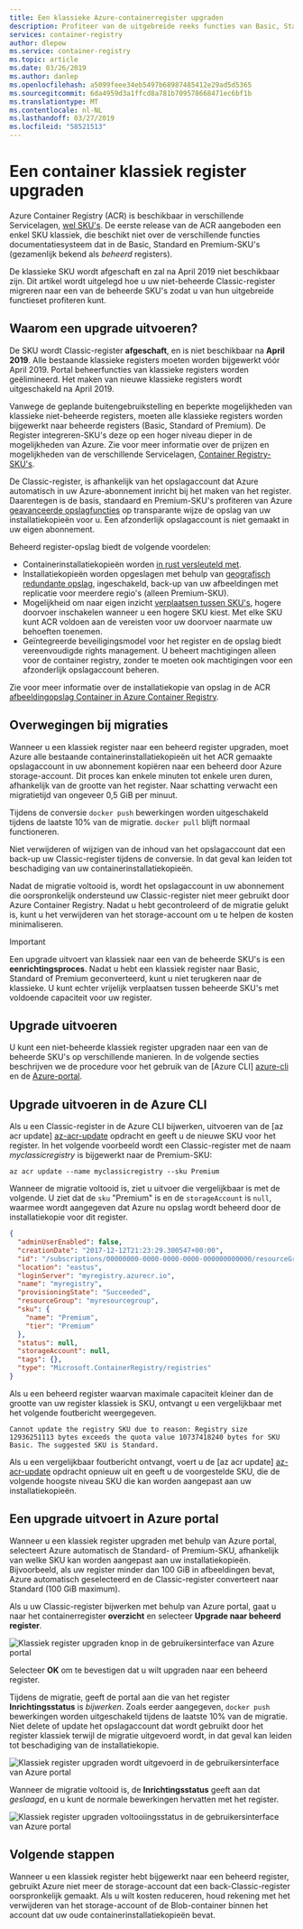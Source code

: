 ```yaml
---
title: Een klassieke Azure-containerregister upgraden
description: Profiteer van de uitgebreide reeks functies van Basic, Standard en Premium-containerregisters beheerd door uw niet-beheerde klassiek containerregister upgraden.
services: container-registry
author: dlepow
ms.service: container-registry
ms.topic: article
ms.date: 03/26/2019
ms.author: danlep
ms.openlocfilehash: a5099feee34eb5497b68987485412e29ad5d5365
ms.sourcegitcommit: 6da4959d3a1ffcd8a781b709578668471ec6bf1b
ms.translationtype: MT
ms.contentlocale: nl-NL
ms.lasthandoff: 03/27/2019
ms.locfileid: "58521513"
---
```

# <a name="upgrade-a-classic-container-registry"></a>Een container klassiek register upgraden

Azure Container Registry (ACR) is beschikbaar in verschillende Servicelagen, [wel SKU's](container-registry-skus.md). De eerste release van de ACR aangeboden een enkel SKU klassiek, die beschikt niet over de verschillende functies documentatiesysteem dat in de Basic, Standard en Premium-SKU's (gezamenlijk bekend als *beheerd* registers).

De klassieke SKU wordt afgeschaft en zal na April 2019 niet beschikbaar zijn. Dit artikel wordt uitgelegd hoe u uw niet-beheerde Classic-register migreren naar een van de beheerde SKU's zodat u van hun uitgebreide functieset profiteren kunt.

## <a name="why-upgrade"></a>Waarom een upgrade uitvoeren?

De SKU wordt Classic-register **afgeschaft**, en is niet beschikbaar na **April 2019**. Alle bestaande klassieke registers moeten worden bijgewerkt vóór April 2019. Portal beheerfuncties van klassieke registers worden geëlimineerd. Het maken van nieuwe klassieke registers wordt uitgeschakeld na April 2019.

Vanwege de geplande buitengebruikstelling en beperkte mogelijkheden van klassieke niet-beheerde registers, moeten alle klassieke registers worden bijgewerkt naar beheerde registers (Basic, Standard of Premium). De Register integreren-SKU's deze op een hoger niveau dieper in de mogelijkheden van Azure. Zie voor meer informatie over de prijzen en mogelijkheden van de verschillende Servicelagen, [Container Registry-SKU's](container-registry-skus.md).

De Classic-register, is afhankelijk van het opslagaccount dat Azure automatisch in uw Azure-abonnement inricht bij het maken van het register. Daarentegen is de basis, standaard en Premium-SKU's profiteren van Azure [geavanceerde opslagfuncties](container-registry-storage.md) op transparante wijze de opslag van uw installatiekopieën voor u. Een afzonderlijk opslagaccount is niet gemaakt in uw eigen abonnement.

Beheerd register-opslag biedt de volgende voordelen:

* Containerinstallatiekopieën worden [in rust versleuteld met](container-registry-storage.md#encryption-at-rest).
* Installatiekopieën worden opgeslagen met behulp van [geografisch redundante opslag](container-registry-storage.md#geo-redundant-storage), ingeschakeld, back-up van uw afbeeldingen met replicatie voor meerdere regio's (alleen Premium-SKU).
* Mogelijkheid om naar eigen inzicht [verplaatsen tussen SKU's](container-registry-skus.md#changing-skus), hogere doorvoer inschakelen wanneer u een hogere SKU kiest. Met elke SKU kunt ACR voldoen aan de vereisten voor uw doorvoer naarmate uw behoeften toenemen.
* Geïntegreerde beveiligingsmodel voor het register en de opslag biedt vereenvoudigde rights management. U beheert machtigingen alleen voor de container registry, zonder te moeten ook machtigingen voor een afzonderlijk opslagaccount beheren.

Zie voor meer informatie over de installatiekopie van opslag in de ACR [afbeeldingopslag Container in Azure Container Registry](container-registry-storage.md).

## <a name="migration-considerations"></a>Overwegingen bij migraties

Wanneer u een klassiek register naar een beheerd register upgraden, moet Azure alle bestaande containerinstallatiekopieën uit het ACR gemaakte opslagaccount in uw abonnement kopiëren naar een beheerd door Azure storage-account. Dit proces kan enkele minuten tot enkele uren duren, afhankelijk van de grootte van het register. Naar schatting verwacht een migratietijd van ongeveer 0,5 GiB per minuut.

Tijdens de conversie `docker push` bewerkingen worden uitgeschakeld tijdens de laatste 10% van de migratie. `docker pull` blijft normaal functioneren.

Niet verwijderen of wijzigen van de inhoud van het opslagaccount dat een back-up uw Classic-register tijdens de conversie. In dat geval kan leiden tot beschadiging van uw containerinstallatiekopieën.

Nadat de migratie voltooid is, wordt het opslagaccount in uw abonnement die oorspronkelijk ondersteund uw Classic-register niet meer gebruikt door Azure Container Registry. Nadat u hebt gecontroleerd of de migratie gelukt is, kunt u het verwijderen van het storage-account om u te helpen de kosten minimaliseren.

>[!IMPORTANT]
> Een upgrade uitvoert van klassiek naar een van de beheerde SKU's is een **eenrichtingsproces**. Nadat u hebt een klassiek register naar Basic, Standard of Premium geconverteerd, kunt u niet terugkeren naar de klassieke. U kunt echter vrijelijk verplaatsen tussen beheerde SKU's met voldoende capaciteit voor uw register.

## <a name="how-to-upgrade"></a>Upgrade uitvoeren

U kunt een niet-beheerde klassiek register upgraden naar een van de beheerde SKU's op verschillende manieren. In de volgende secties beschrijven we de procedure voor het gebruik van de [Azure CLI] [ azure-cli] en de [Azure-portal][azure-portal].

## <a name="upgrade-in-azure-cli"></a>Upgrade uitvoeren in de Azure CLI

Als u een Classic-register in de Azure CLI bijwerken, uitvoeren van de [az acr update] [ az-acr-update] opdracht en geeft u de nieuwe SKU voor het register. In het volgende voorbeeld wordt een Classic-register met de naam *myclassicregistry* is bijgewerkt naar de Premium-SKU:

```azurecli-interactive
az acr update --name myclassicregistry --sku Premium
```

Wanneer de migratie voltooid is, ziet u uitvoer die vergelijkbaar is met de volgende. U ziet dat de `sku` "Premium" is en de `storageAccount` is `null`, waarmee wordt aangegeven dat Azure nu opslag wordt beheerd door de installatiekopie voor dit register.

```JSON
{
  "adminUserEnabled": false,
  "creationDate": "2017-12-12T21:23:29.300547+00:00",
  "id": "/subscriptions/00000000-0000-0000-0000-000000000000/resourceGroups/myresourcegroup/providers/Microsoft.ContainerRegistry/registries/myregistry",
  "location": "eastus",
  "loginServer": "myregistry.azurecr.io",
  "name": "myregistry",
  "provisioningState": "Succeeded",
  "resourceGroup": "myresourcegroup",
  "sku": {
    "name": "Premium",
    "tier": "Premium"
  },
  "status": null,
  "storageAccount": null,
  "tags": {},
  "type": "Microsoft.ContainerRegistry/registries"
}
```

Als u een beheerd register waarvan maximale capaciteit kleiner dan de grootte van uw register klassiek is SKU, ontvangt u een vergelijkbaar met het volgende foutbericht weergegeven.

`Cannot update the registry SKU due to reason: Registry size 12936251113 bytes exceeds the quota value 10737418240 bytes for SKU Basic. The suggested SKU is Standard.`

Als u een vergelijkbaar foutbericht ontvangt, voert u de [az acr update] [ az-acr-update] opdracht opnieuw uit en geeft u de voorgestelde SKU, die de volgende hoogste niveau SKU die kan worden aangepast aan uw installatiekopieën.

## <a name="upgrade-in-azure-portal"></a>Een upgrade uitvoert in Azure portal

Wanneer u een klassiek register upgraden met behulp van Azure portal, selecteert Azure automatisch de Standard- of Premium-SKU, afhankelijk van welke SKU kan worden aangepast aan uw installatiekopieën. Bijvoorbeeld, als uw register minder dan 100 GiB in afbeeldingen bevat, Azure automatisch geselecteerd en de Classic-register converteert naar Standard (100 GiB maximum).

Als u uw Classic-register bijwerken met behulp van Azure portal, gaat u naar het containerregister **overzicht** en selecteer **Upgrade naar beheerd register**.

![Klassiek register upgraden knop in de gebruikersinterface van Azure portal][update-classic-01-upgrade]

Selecteer **OK** om te bevestigen dat u wilt upgraden naar een beheerd register.

Tijdens de migratie, geeft de portal aan die van het register **Inrichtingsstatus** is *bijwerken*. Zoals eerder aangegeven, `docker push` bewerkingen worden uitgeschakeld tijdens de laatste 10% van de migratie. Niet delete of update het opslagaccount dat wordt gebruikt door het register klassiek terwijl de migratie uitgevoerd wordt, in dat geval kan leiden tot beschadiging van de installatiekopie.

![Klassiek register upgraden wordt uitgevoerd in de gebruikersinterface van Azure portal][update-classic-03-updating]

Wanneer de migratie voltooid is, de **Inrichtingsstatus** geeft aan dat *geslaagd*, en u kunt de normale bewerkingen hervatten met het register.

![Klassiek register upgraden voltooiingsstatus in de gebruikersinterface van Azure portal][update-classic-04-updated]

## <a name="next-steps"></a>Volgende stappen

Wanneer u een klassiek register hebt bijgewerkt naar een beheerd register, gebruikt Azure niet meer de storage-account dat een back-Classic-register oorspronkelijk gemaakt. Als u wilt kosten reduceren, houd rekening met het verwijderen van het storage-account of de Blob-container binnen het account dat uw oude containerinstallatiekopieën bevat.

<!-- IMAGES -->
[update-classic-01-upgrade]: ./media/container-registry-upgrade/update-classic-01-upgrade.png
[update-classic-02-confirm]: ./media/container-registry-upgrade/update-classic-02-confirm.png
[update-classic-03-updating]: ./media/container-registry-upgrade/update-classic-03-updating.png
[update-classic-04-updated]: ./media/container-registry-upgrade/update-classic-04-updated.png

<!-- LINKS - internal -->
[az-acr-update]: /cli/azure/acr#az-acr-update
[azure-cli]: /cli/azure/install-azure-cli
[azure-portal]: https://portal.azure.com